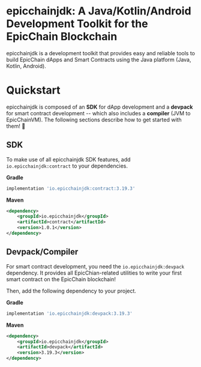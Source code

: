 # epicchainjdk: A Java/Kotlin/Android Development Toolkit for the EpicChain Blockchain

epicchainjdk is a development toolkit that provides easy and reliable tools to build EpicChain dApps and Smart Contracts using the Java platform (Java, Kotlin, Android).



# Quickstart

epicchainjdk is composed of an **SDK** for dApp development and a **devpack** for smart contract development -- which also includes a **compiler** (JVM to EpicChainVM). The following sections describe how to get started with them! :rocket:

## SDK

To make use of all epicchainjdk SDK features, add `io.epicchainjdk:contract` to your dependencies.

__Gradle__

```groovy
implementation 'io.epicchainjdk:contract:3.19.3'
```

__Maven__

```xml
<dependency>
    <groupId>io.epicchainjdk</groupId>
    <artifactId>contract</artifactId>
    <version>1.0.1</version>
</dependency>
```



## Devpack/Compiler

For smart contract development, you need the `io.epicchainjdk:devpack` dependency. It provides all EpicChian-related utilities to write your first smart contract on the EpicChain blockchain!

Then, add the following dependency to your project.

__Gradle__

```groovy
implementation 'io.epicchainjdk:devpack:3.19.3'
```

__Maven__

```xml
<dependency>
    <groupId>io.epicchainjdk</groupId>
    <artifactId>devpack</artifactId>
    <version>3.19.3</version>
</dependency>
```